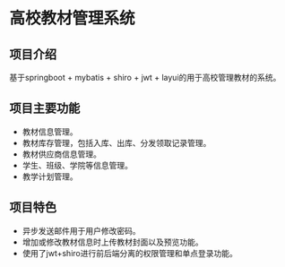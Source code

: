 # 高校教材管理系统
## 项目介绍
基于springboot + mybatis + shiro + jwt + layui的用于高校管理教材的系统。
## 项目主要功能
* 教材信息管理。
* 教材库存管理，包括入库、出库、分发领取记录管理。
* 教材供应商信息管理。
* 学生、班级、学院等信息管理。
* 教学计划管理。
## 项目特色
* 异步发送邮件用于用户修改密码。
* 增加或修改教材信息时上传教材封面以及预览功能。
* 使用了jwt+shiro进行前后端分离的权限管理和单点登录功能。
